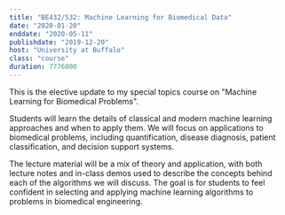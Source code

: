 ```yaml
---
title: "BE432/532: Machine Learning for Biomedical Data"
date: "2020-01-20"
enddate: "2020-05-11"
publishdate: "2019-12-20"
host: "University at Buffalo"
class: "course"
duration: 7776000
---
```


This is the elective update to my special topics course on "Machine Learning for Biomedical Problems".

<!--more-->

Students will learn the details of classical and modern machine learning
approaches and when to apply them. We will focus on applications to biomedical
problems, including quantification, disease diagnosis, patient classification,
and decision support systems.

The lecture material will be a mix of theory and application, with both lecture
notes and in-class demos used to describe the concepts behind each of the
algorithms we will discuss. The goal is for students to feel confident in
selecting and applying machine learning algorithms to problems in biomedical
engineering.
